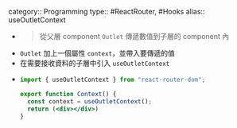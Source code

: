 category:: Programming
type:: #ReactRouter, #Hooks
alias:: useOutletContext

- > 從父層 component `Outlet` 傳遞數值到子層的 component 內
- `Outlet` 加上一個屬性 `context`，並帶入要傳遞的值
- 在需要接收資料的子層中引入 `useOutletContext`
- ```jsx
  import { useOutletContext } from "react-router-dom";
  
  export function Context() {
    const context = useOutletContext();
    return (<div></div>)
  }
  ```